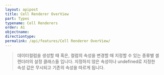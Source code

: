 ```yaml
---
layout: apipost
title: Cell Renderer OverView
part: Types
typename: Cell Renderers
order: A1
objectname: 
directiontype: 
permalink: /api/features/Cell Renderer OverView/
---
```



> 데이터컬럼을 생성할 때 혹은, 컬럼의 속성을 변경할 때 지정할 수 있는 종류별 셀렌더러의 설정 클래스들 입니다. 지정하지 않은 속성이나 undefined로 지정한 속성 값은 무시되고 기존의 속성을 따르게 됩니다.
